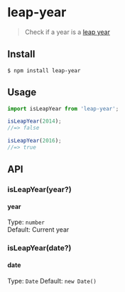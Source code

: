 # leap-year

> Check if a year is a [leap year](https://en.wikipedia.org/wiki/Leap_year)

## Install

```
$ npm install leap-year
```

## Usage

```js
import isLeapYear from 'leap-year';

isLeapYear(2014);
//=> false

isLeapYear(2016);
//=> true
```

## API

### isLeapYear(year?)

#### year

Type: `number`\
Default: Current year

### isLeapYear(date?)

#### date

Type: `Date`
Default: `new Date()`
